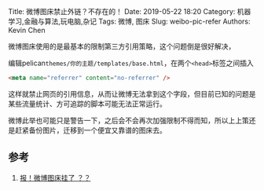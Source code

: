 Title: 微博图床禁止外链？不存在的！
Date: 2019-05-22 18:20
Category: 机器学习,金融与算法,玩电脑,杂记
Tags: 微博, 图床
Slug: weibo-pic-refer
Authors: Kevin Chen




微博图床使用的是最基本的限制第三方引用策略，这个问题倒是很好解决，

编辑pelican`themes/你的主题/templates/base.html`，在两个`<head>`标签之间插入

```html
<meta name="referrer" content="no-referrer" />
```

这样就禁止网页的引用信息，从而让微博无法拿到这个字段，但目前已知的问题是某些流量统计、方可追踪的脚本可能无法正常运行。



微博此举也可能只是警告一下，之后会不会再次加强限制不得而知，所以上上策还是赶紧备份图片，迁移到一个便宜又靠谱的图床去。



## 参考

1. [报！微博图床挂了 ？？](<https://www.v2ex.com/t/557844>)
